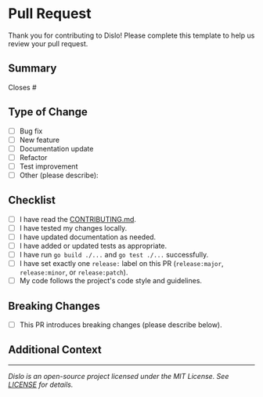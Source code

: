 # Pull Request

Thank you for contributing to Dislo! Please complete this template to help us review your pull request.

## Summary

<!-- Briefly describe your changes and reference any related issues. -->

Closes #

## Type of Change

- [ ] Bug fix
- [ ] New feature
- [ ] Documentation update
- [ ] Refactor
- [ ] Test improvement
- [ ] Other (please describe):

<!--

  RELEASE LABEL

  Please add exactly one of the following labels to this PR:
    - release:major
    - release:minor
    - release:patch

  This is required for automated versioning and release creation.
  PRs without exactly one release label cannot be merged.
-->

## Checklist

- [ ] I have read the [CONTRIBUTING.md](../CONTRIBUTING.md).
- [ ] I have tested my changes locally.
- [ ] I have updated documentation as needed.
- [ ] I have added or updated tests as appropriate.
- [ ] I have run `go build ./...` and `go test ./...` successfully.
- [ ] I have set exactly one `release:` label on this PR (`release:major`, `release:minor`, or `release:patch`).
- [ ] My code follows the project's code style and guidelines.

## Breaking Changes

- [ ] This PR introduces breaking changes (please describe below).

## Additional Context

<!-- Add any other context, screenshots, or information here. -->

---

_Dislo is an open-source project licensed under the MIT License. See [LICENSE](../LICENSE) for details._